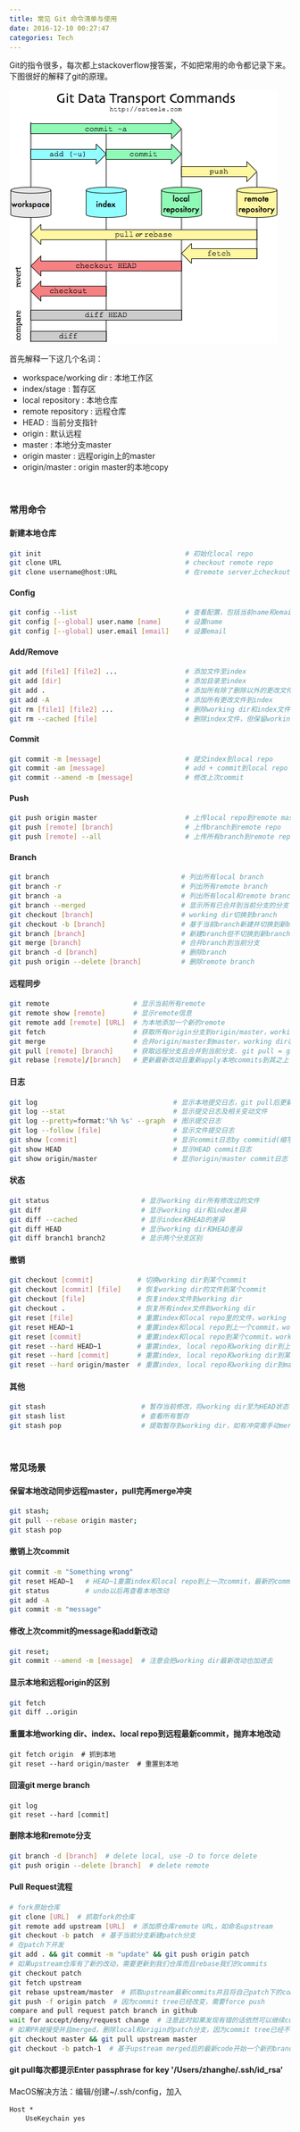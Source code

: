 ```yaml
---
title: 常见 Git 命令清单与使用
date: 2016-12-10 00:27:47
categories: Tech
---
```

Git的指令很多，每次都上stackoverflow搜答案，不如把常用的命令都记录下来。下图很好的解释了git的原理。

![](/img/git_cheat_sheet/git.png)

<!-- more -->

首先解释一下这几个名词：
- workspace/working dir : 本地工作区
- index/stage           : 暂存区
- local repository      : 本地仓库
- remote repository     : 远程仓库
- HEAD                  : 当前分支指针
- origin                : 默认远程
- master                : 本地分支master
- origin master         : 远程origin上的master
- origin/master         : origin master的本地copy


​              

### 常用命令

#### 新建本地仓库
``` sh
git init                                    # 初始化local repo
git clone URL                               # checkout remote repo
git clone username@host:URL                 # 在remote server上checkout远程仓库
```

#### Config
``` sh
git config --list                           # 查看配置，包括当前name和email
git config [--global] user.name [name]      # 设置name
git config [--global] user.email [email]    # 设置email
```

#### Add/Remove
``` sh
git add [file1] [file2] ...                 # 添加文件至index
git add [dir]                               # 添加目录至index
git add .                                   # 添加所有除了删除以外的更改文件到index
git add -A                                  # 添加所有更改文件到index
git rm [file1] [file2] ...                  # 删除working dir和index文件
git rm --cached [file]                      # 删除index文件，但保留working dir
```

#### Commit
``` sh
git commit -m [message]                     # 提交index到local repo
git commit -am [message]                    # add + commit到local repo
git commit --amend -m [message]             # 修改上次commit
```

#### Push
``` sh
git push origin master                      # 上传local repo到remote master
git push [remote] [branch]                  # 上传branch到remote repo
git push [remote] --all                     # 上传所有branch到remote repo
```

#### Branch
``` sh
git branch                                 # 列出所有local branch
git branch -r                              # 列出所有remote branch
git branch -a                              # 列出所有local和remote branch
git branch --merged                        # 显示所有已合并到当前分支的分支
git checkout [branch]                      # working dir切换到branch 
git checkout -b [branch]                   # 基于当前branch新建并切换到新branch
git branch [branch]                        # 新建branch但不切换到新branch
git merge [branch]                         # 合并branch到当前分支
git branch -d [branch]                     # 删除branch
git push origin --delete [branch]          # 删除remote branch
```

#### 远程同步
``` sh
git remote                     # 显示当前所有remote
git remote show [remote]       # 显示remote信息
git remote add [remote] [URL]  # 为本地添加一个新的remote
git fetch                      # 获取所有origin分支到origin/master，working dir不变
git merge                      # 合并origin/master到master，working dir改变
git pull [remote] [branch]     # 获取远程分支且合并到当前分支. git pull = git fetch + git merge
git rebase [remote]/[branch]   # 更新最新改动且重新apply本地commits到其之上
```

#### 日志
``` sh
git log                                  # 显示本地提交日志，git pull后更新远程日志
git log --stat                           # 显示提交日志及相关变动文件
git log --pretty=format:'%h %s' --graph  # 图示提交日志
git log --follow [file]                  # 显示文件提交日志
git show [commit]                        # 显示commit日志by commitid(缩写也可以)
git show HEAD                            # 显示HEAD commit日志
git show origin/master                   # 显示origin/master commit日志
```

#### 状态
``` sh
git status                       # 显示working dir所有修改过的文件
git diff                         # 显示working dir和index差异
git diff --cached                # 显示index和HEAD的差异
git diff HEAD                    # 显示working dir和HEAD差异
git diff branch1 branch2         # 显示两个分支区别
```

#### 撤销
``` sh
git checkout [commit]           # 切换working dir到某个commit
git checkout [commit] [file]    # 恢复working dir的文件到某个commit
git checkout [file]             # 恢复index文件到working dir
git checkout .                  # 恢复所有index文件到working dir
git reset [file]                # 重置index和local repo里的文件，working dir不变
git reset HEAD~1                # 重置index和local repo到上一个commit，working dir不变
git reset [commit]              # 重置index和local repo到某个commit，working dir不变
git reset --hard HEAD~1         # 重置index, local repo和working dir到上一个commit，本地改变丢失
git reset --hard [commit]       # 重置index, local repo和working dir到某个commit，本地改变丢失
git reset --hard origin/master  # 重置index, local repo和working dir到master，本地改变丢失
```

#### 其他
``` sh
git stash                        # 暂存当前修改，将working dir至为HEAD状态
git stash list                   # 查看所有暂存
git stash pop                    # 提取暂存到working dir，如有冲突需手动merge
```

​                  

### 常见场景

#### 保留本地改动同步远程master，pull完再merge冲突

``` sh
git stash; 
git pull --rebase origin master; 
git stash pop
```

#### 撤销上次commit
``` sh
git commit -m "Something wrong"
git reset HEAD~1   # HEAD~1重置index和local repo到上一次commit，最新的commit取消
git status         # undo以后再查看本地改动
git add -A
git commit -m "message" 
```

#### 修改上次commit的message和add新改动
``` sh
git reset; 
git commit --amend -m [message]  # 注意会把working dir最新改动也加进去
```

#### 显示本地和远程origin的区别
``` sh
git fetch
git diff ..origin
```

#### 重置本地working dir、index、local repo到远程最新commit，抛弃本地改动
``` Sh
git fetch origin  # 抓到本地
git reset --hard origin/master  # 重置到本地
```

#### 回滚git merge branch

```Sh
git log
git reset --hard [commit]
```

#### 删除本地和remote分支

```sh
git branch -d [branch]  # delete local, use -D to force delete
git push origin --delete [branch]  # delete remote
```

#### Pull Request流程

```sh
# fork原始仓库
git clone [URL]  # 抓取fork的仓库
git remote add upstream [URL]  # 添加原仓库remote URL，如命名upstream
git checkout -b patch  # 基于当前分支新建patch分支
# 在patch下开发
git add . && git commit -m "update" && git push origin patch
# 如果upstream仓库有了新的改动，需要更新到我们仓库而且rebase我们的commits
git checkout patch
git fetch upstream
git rebase upstream/master  # 抓取upstream最新commits并且将自己patch下的commits在其之上重新apply上去
git push -f origin patch  # 因为commit tree已经改变，需要force push
compare and pull request patch branch in github
wait for accept/deny/request change  # 注意此时如果发现有错的话依然可以继续commit，会更新到PR中
# 如果PR被接受并且merged，删除local和origin的patch分支，因为commit tree已经不同了
git checkout master && git pull upstream master
git checkout -b patch-1  # 基于upstream merged后的最新code开始一个新的branch
```

#### git pull每次都提示Enter passphrase for key '/Users/zhanghe/.ssh/id_rsa'

MacOS解决方法：编辑/创建~/.ssh/config，加入

```
Host *
    UseKeychain yes
```